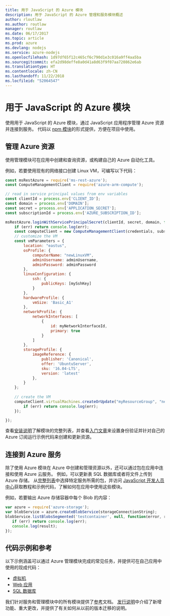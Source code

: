 ```yaml
---
title: 用于 JavaScript 的 Azure 模块
description: 用于 JavaScript 的 Azure 管理和服务模块概述
author: rloutlaw
ms.author: routlaw
manager: routlaw
ms.date: 06/17/2017
ms.topic: article
ms.prod: azure
ms.devlang: nodejs
ms.service: azure-nodejs
ms.openlocfilehash: 1d97df65f12c465cf6c790d1e3c016a9ff4aa5ba
ms.sourcegitcommit: efa2d98deffe8a0d41a8d63f9f07aa720862e6ab
ms.translationtype: HT
ms.contentlocale: zh-CN
ms.lasthandoff: 11/22/2018
ms.locfileid: "52064547"
---
```

# <a name="azure-modules-for-javascript"></a>用于 JavaScript 的 Azure 模块

使用用于 JavaScript 的 Azure 模块，通过 JavaScript 应用程序管理 Azure 资源并连接到服务。 代码以 [npm 模块](node-sdk-azure-install.md)的形式提供，方便在项目中使用。 

## <a name="manage-azure-resources"></a>管理 Azure 资源

使用管理模块可在应用中创建和查询资源，或构建自己的 Azure 自动化工具。 

例如，若要使用现有的网络接口创建 Linux VM，可编写以下代码：

```javascript
const msRestAzure = require('ms-rest-azure');
const ComputeManagementClient = require('azure-arm-compute');

// read in service principal values from env variables
const clientId = process.env['CLIENT_ID'];
const domain = process.env['DOMAIN'];
const secret = process.env['APPLICATION_SECRET'];
const subscriptionId = process.env['AZURE_SUBSCRIPTION_ID'];

msRestAzure.loginWithServicePrincipalSecret(clientId, secret, domain, function (err, credentials, subscriptions) {
    if (err) return console.log(err);
    const computeClient = new ComputeManagementClient(credentials, subscriptionId);
    // customize the VM 
    const vmParameters = {
        location: "eastus",
        osProfile: {
            computerName: "newLinuxVM",
            adminUsername: adminUsername,
            adminPassword: adminPassword
        },
        linuxConfiguration: {
            ssh: {
                publicKeys: [mySshKey]
            }
        },
        hardwareProfile: {
            vmSize: 'Basic_A1'
        },
        networkProfile: {
            networkInterfaces: [
                {
                    id: myNetworkInterfaceId,
                    primary: true
                }
            ]
        },
        storageProfile: {
            imageReference: {
                publisher: 'Canonical',
                offer: 'UbuntuServer',
                sku: '16.04-LTS',
                version: 'latest'
            },
        }
    };
 
    // create the VM
    computeClient.virtualMachines.createOrUpdate("myResourceGroup", "newLinuxVM", vmParameters, function (err, data) {
        if (err) return console.log(err);
    });

});
```

查看[安装说明](node-sdk-azure-install.md)了解模块的完整列表，并查看[入门文章](node-sdk-azure-get-started.md)来设置身份验证并针对自己的 Azure 订阅运行示例代码来创建和更新资源。 

## <a name="connect-to-azure-services"></a>连接到 Azure 服务

除了使用 Azure 模块在 Azure 中创建和管理资源以外，还可以通过包在应用中连接和使用 Azure 云服务。 例如，可以更新表 SQL 数据库或者将文件上传到 Azure 存储。 从[完整列表](node-sdk-azure-install.md)中选择特定服务所需的包，并访问 [JavaScript 开发人员中心](https://azure.microsoft.com/develop/nodejs/)获取教程和示例代码，了解如何在应用中使用这些模块。

例如，若要输出 Azure 存储容器中每个 Blob 的内容：

```javascript
var azure = require('azure-storage');
var blobService = azure.createBlobService(storageConnectionString);
blobService.listBlobsSegmented('testcontainer', null, function(error, result, response) {
   if (err) return console.log(err);
   console.log(result);
});
```

## <a name="sample-code-and-reference"></a>代码示例和参考

以下示例涵盖可以通过 Azure 管理模块完成的常见任务，并提供可在自己应用中使用的现成代码：

- [虚拟机](node-samples-services-compute.md)
- [Web 应用](node-samples-services-web-and-mobile.md)
- [SQL 数据库](node-samples-services-database.md)
   
我们针对服务和管理模块中的所有模块提供了[参考](https://docs.microsoft.com/javascript/api)文档。 [发行说明](https://github.com/Azure/azure-sdk-for-node/releases)中介绍了新增功能、重大更改，并提供了有关如何从以前的版本迁移的说明。